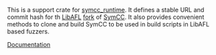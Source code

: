 This is a support crate for [symcc_runtime](https://crates.io/crates/symcc_runtime).
It defines a stable URL and commit hash for th [LibAFL](https://github.com/AFLplusplus/LibAFL) [fork](https://github.com/AFLplusplus/symcc) of [SymCC](https://github.com/eurecom-s3/symcc).
It also provides convenient methods to clone and build SymCC to be used in build scripts in LibAFL based fuzzers.

[Documentation](https://docs.rs/symcc_libafl)
